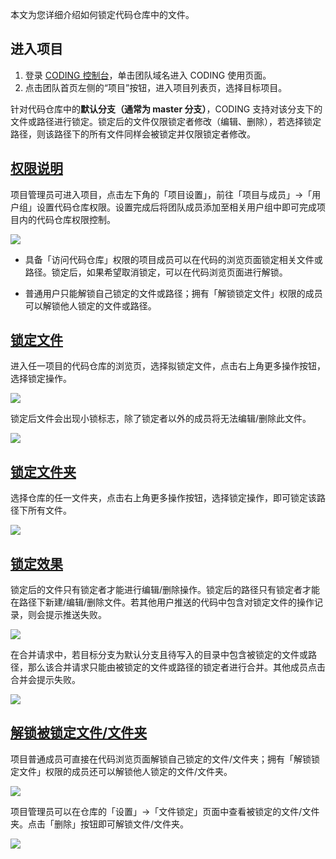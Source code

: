 本文为您详细介绍如何锁定代码仓库中的文件。

## 进入项目

1. 登录 [CODING 控制台](https://console.cloud.tencent.com/coding)，单击团队域名进入 CODING 使用页面。
2. 点击团队首页左侧的“项目”按钮，进入项目列表页，选择目标项目。

针对代码仓库中的**默认分支（通常为 master 分支）**，CODING 支持对该分支下的文件或路径进行锁定。锁定后的文件仅限锁定者修改（编辑、删除），若选择锁定路径，则该路径下的所有文件同样会被锁定并仅限锁定者修改。

## [权限说明](#permission)

项目管理员可进入项目，点击左下角的「项目设置」，前往「项目与成员」->「用户组」设置代码仓库权限。设置完成后将团队成员添加至相关用户组中即可完成项目内的代码仓库权限控制。

![](https://help-assets.codehub.cn/enterprise/20220914144236.png)

-   具备「访问代码仓库」权限的项目成员可以在代码的浏览页面锁定相关文件或路径。锁定后，如果希望取消锁定，可以在代码浏览页面进行解锁。

-   普通用户只能解锁自己锁定的文件或路径；拥有「解锁锁定文件」权限的成员可以解锁他人锁定的文件或路径。

## [锁定文件](#lock-file)

进入任一项目的代码仓库的浏览页，选择拟锁定文件，点击右上角更多操作按钮，选择锁定操作。

![](https://help-assets.codehub.cn/enterprise/20210107155844.png)

锁定后文件会出现小锁标志，除了锁定者以外的成员将无法编辑/删除此文件。

![](https://help-assets.codehub.cn/enterprise/20210107160046.png)

## [锁定文件夹](#lock-path)

选择仓库的任一文件夹，点击右上角更多操作按钮，选择锁定操作，即可锁定该路径下所有文件。

![](https://help-assets.codehub.cn/enterprise/20210107160417.png)

## [锁定效果](#result)

锁定后的文件只有锁定者才能进行编辑/删除操作。锁定后的路径只有锁定者才能在路径下新建/编辑/删除文件。若其他用户推送的代码中包含对锁定文件的操作记录，则会提示推送失败。

![](https://help-assets.codehub.cn/enterprise/20210107161114.png)

在合并请求中，若目标分支为默认分支且待写入的目录中包含被锁定的文件或路径，那么该合并请求只能由被锁定的文件或路径的锁定者进行合并。其他成员点击合并会提示失败。

![](https://help-assets.codehub.cn/enterprise/20210107161626.png)

## [解锁被锁定文件/文件夹](#view-lock-file)


项目普通成员可直接在代码浏览页面解锁自己锁定的文件/文件夹；拥有「解锁锁定文件」权限的成员还可以解锁他人锁定的文件/文件夹。

![](https://help-assets.codehub.cn/enterprise/20211108111935.png)


项目管理员可以在仓库的「设置」->「文件锁定」页面中查看被锁定的文件/文件夹。点击「删除」按钮即可解锁文件/文件夹。

![](https://help-assets.codehub.cn/enterprise/20210107161918.png)

